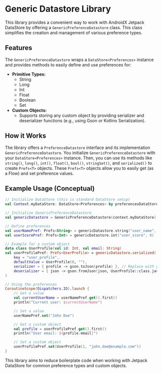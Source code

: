 # Generic Datastore Library

This library provides a convenient way to work with AndroidX Jetpack DataStore by offering a `GenericPreferenceDatastore` class. This class simplifies the creation and management of various preference types.

## Features

The `GenericPreferenceDatastore` wraps a `DataStore<Preferences>` instance and provides methods to easily define and use preferences for:

*   **Primitive Types:**
    *   String
    *   Long
    *   Int
    *   Float
    *   Boolean
    *   Set<String>
*   **Custom Objects:**
    *   Supports storing any custom object by providing serializer and deserializer functions (e.g., using Gson or Kotlinx Serialization).

## How it Works

The library offers a `PreferenceDatastore` interface and its implementation `GenericPreferenceDatastore`. You initialize `GenericPreferenceDatastore` with your `DataStore<Preferences>` instance. Then, you can use its methods like `string()`, `long()`, `int()`, `float()`, `bool()`, `stringSet()`, and `serialized()` to create `Prefs<T>` objects. These `Prefs<T>` objects allow you to easily get (as a Flow) and set preference values.

## Example Usage (Conceptual)

```kotlin
// Initialize DataStore (this is standard DataStore setup)
val Context.myDataStore: DataStore<Preferences> by preferencesDataStore(name = "settings")

// Initialize GenericPreferenceDatastore
val genericDatastore = GenericPreferenceDatastore(context.myDataStore)

// Define preferences
val userNamePref: Prefs<String> = genericDatastore.string("user_name", "Guest")
val userScorePref: Prefs<Int> = genericDatastore.int("user_score", 0)

// Example for a custom object
data class UserProfile(val id: Int, val email: String)
val userProfilePref: Prefs<UserProfile> = genericDatastore.serialized(
    key = "user_profile",
    defaultValue = UserProfile(0, ""),
    serializer = { profile -> gson.toJson(profile) }, // Replace with your serialization logic
    deserializer = { json -> gson.fromJson(json, UserProfile::class.java) } // Replace with your deserialization logic
)

// Using the preferences
CoroutineScope(Dispatchers.IO).launch {
    // Get a value
    val currentUserName = userNamePref.get().first()
    println("Current user: $currentUserName")

    // Set a value
    userNamePref.set("John Doe")

    // Get a custom object
    val profile = userProfilePref.get().first()
    println("User email: ${profile.email}")

    // Set a custom object
    userProfilePref.set(UserProfile(1, "john.doe@example.com"))
}
```

This library aims to reduce boilerplate code when working with Jetpack DataStore for common preference types and custom objects.
